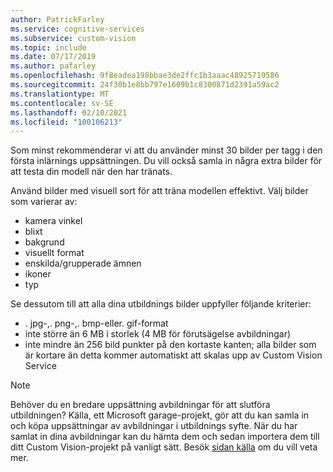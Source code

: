 ```yaml
---
author: PatrickFarley
ms.service: cognitive-services
ms.subservice: custom-vision
ms.topic: include
ms.date: 07/17/2019
ms.author: pafarley
ms.openlocfilehash: 9f8eadea198bbae3de2ffc1b3aaac48925719586
ms.sourcegitcommit: 24f30b1e8bb797e1609b1c8300871d2391a59ac2
ms.translationtype: MT
ms.contentlocale: sv-SE
ms.lasthandoff: 02/10/2021
ms.locfileid: "100106213"
---
```

Som minst rekommenderar vi att du använder minst 30 bilder per tagg i den första inlärnings uppsättningen. Du vill också samla in några extra bilder för att testa din modell när den har tränats.

Använd bilder med visuell sort för att träna modellen effektivt. Välj bilder som varierar av:
* kamera vinkel
* blixt
* bakgrund
* visuellt format
* enskilda/grupperade ämnen
* ikoner
* typ

Se dessutom till att alla dina utbildnings bilder uppfyller följande kriterier:
* . jpg-,. png-,. bmp-eller. gif-format
* inte större än 6 MB i storlek (4 MB för förutsägelse avbildningar)
* inte mindre än 256 bild punkter på den kortaste kanten; alla bilder som är kortare än detta kommer automatiskt att skalas upp av Custom Vision Service

> [!NOTE]
> Behöver du en bredare uppsättning avbildningar för att slutföra utbildningen? Källa, ett Microsoft garage-projekt, gör att du kan samla in och köpa uppsättningar av avbildningar i utbildnings syfte. När du har samlat in dina avbildningar kan du hämta dem och sedan importera dem till ditt Custom Vision-projekt på vanligt sätt. Besök [sidan källa](https://www.microsoft.com/ai/trove?activetab=pivot1:primaryr3) om du vill veta mer.